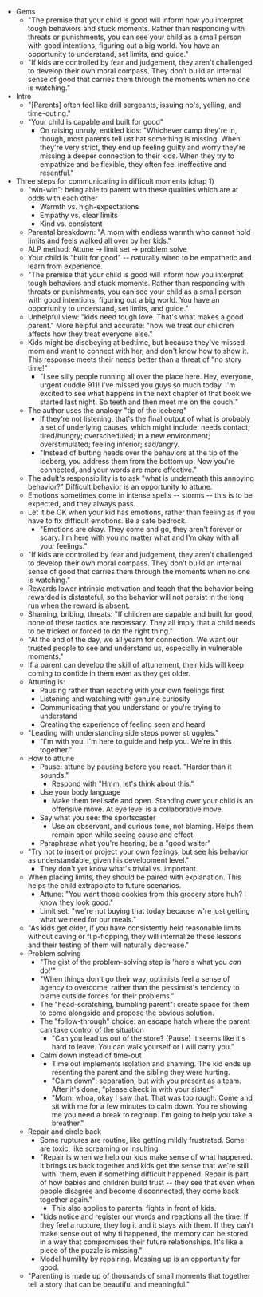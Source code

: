 * Gems
  * "The premise that your child is good will inform how you interpret tough behaviors and stuck
    moments. Rather than responding with threats or punishments, you can see your child as a small
    person with good intentions, figuring out a big world. You have an opportunity to understand,
    set limits, and guide."
  * "If kids are controlled by fear and judgement, they aren't challenged to develop their own moral
    compass. They don't build an internal sense of good that carries them through the moments when
    no one is watching."
* Intro
  * "[Parents] often feel like drill sergeants, issuing no's, yelling, and time-outing."
  * "Your child is capable and built for good"
    * On raising unruly, entitled kids: "Whichever camp they're in, though, most parents tell ust hat
      something is missing. When they're very strict, they end up feeling guilty and worry they're
      missing a deeper connection to their kids. When they try to empathize and be flexible, they
      often feel ineffective and resentful."
* Three steps for communicating in difficult moments (chap 1)
  * "win-win": being able to parent with these qualities which are at odds with each other
    * Warmth vs. high-expectations
    * Empathy vs. clear limits
    * Kind vs. consistent
  * Parental breakdown: "A mom with endless warmth who cannot hold limits and feels walked all over
    by her kids."
  * ALP method: Attune -> limit set -> problem solve
  * Your child is "built for good" -- naturally wired to be empathetic and learn from experience.
  * "The premise that your child is good will inform how you interpret tough behaviors and stuck
    moments. Rather than responding with threats or punishments, you can see your child as a small
    person with good intentions, figuring out a big world. You have an opportunity to understand,
    set limits, and guide."
  * Unhelpful view: "kids need tough love. That's what makes a good parent." More helpful and
    accurate: "how we treat our children affects how they treat everyone else."
  * Kids might be disobeying at bedtime, but because they've missed mom and want to connect with
    her, and don't know how to show it. This response meets their needs better than a threat of "no
    story time!"
    * "I see silly people running all over the place here. Hey, everyone, urgent cuddle 911! I've
      missed you guys so much today. I'm excited to see what happens in the next chapter of that
      book we started last night. So teeth and then meet me on the couch!"
  * The author uses the analogy "tip of the iceberg"
    * If they're not listening, that's the final output of what is probably a set of underlying
      causes, which might include: needs contact; tired/hungry; overscheduled; in a new environment;
      overstimulated; feeling inferior; sad/angry.
    * "Instead of butting heads over the behaviors at the tip of the iceberg, you address them from
      the bottom up. Now you're connected, and your words are more effective."
  * The adult's responsibility is to ask "what is underneath this annoying behavior?" Difficult
    behavior is an opportunity to attune.
  * Emotions sometimes come in intense spells -- storms -- this is to be expected, and they always pass.
  * Let it be OK when your kid has emotions, rather than feeling as if you have to fix difficult
    emotions. Be a safe bedrock.
    * "Emotions are okay. They come and go, they aren't forever or scary. I'm here with you no
      matter what and I'm okay with all your feelings."
  * "If kids are controlled by fear and judgement, they aren't challenged to develop their own moral
    compass. They don't build an internal sense of good that carries them through the moments when
    no one is watching."
  * Rewards lower intrinsic motivation and teach that the behavior being rewarded is distasteful, so
    the behavior will not persist in the long run when the reward is absent.
  * Shaming, bribing, threats: "If children are capable and built for good, none of these tactics
    are necessary. They all imply that a child needs to be tricked or forced to do the right thing."
  * "At the end of the day, we all yearn for connection. We want our trusted people to see and
    understand us, especially in vulnerable moments."
  * If a parent can develop the skill of attunement, their kids will keep coming to confide in them
    even as they get older.
  * Attuning is:
    * Pausing rather than reacting with your own feelings first
    * Listening and watching with genuine curiosity
    * Communicating that you understand or you're trying to understand
    * Creating the experience of feeling seen and heard
  * "Leading with understanding side steps power struggles."
    * "I'm with you. I'm here to guide and help you. We're in this together."
  * How to attune
    * Pause: attune by pausing before you react. "Harder than it sounds."
      * Respond with "Hmm, let's think about this."
    * Use your body language
      * Make them feel safe and open. Standing over your child is an offensive move. At eye level is
        a collaborative move.
    * Say what you see: the sportscaster
      * Use an observant, and curious tone, not blaming. Helps them remain open while seeing cause
        and effect.
    * Paraphrase what you're hearing; be a "good waiter"
  * "Try not to insert or project your own feelings, but see his behavior as understandable, given
    his development level."
    * They don't yet know what's trivial vs. important.
  * When placing limits, they should be paired with explanation. This helps the child extrapolate to
    future scenarios.
    * Attune: "You want those cookies from this grocery store huh? I know they look good."
    * Limit set: "we're not buying that today because w're just getting what we need for our meals."
  * "As kids get older, if you have consistently held reasonable limits without caving or
    flip-flopping, they will internalize these lessons and their testing of them will naturally
    decrease."
  * Problem solving
    * "The gist of the problem-solving step is 'here's what you *can* do!'"
    * "When things don't go their way, optimists feel a sense of agency to overcome, rather than the
      pessimist's tendency to blame outside forces for their problems."
    * The "head-scratching, bumbling parent": create space for them to come alongside and propose the
      obvious solution.
    * The "follow-through" choice: an escape hatch where the parent can take control of the situation
      * "Can you lead us out of the store? (Pause) It seems like it's hard to leave. You can walk
        yourself or I will carry you."
    * Calm down instead of time-out
      * Time out implements isolation and shaming. The kid ends up resenting the parent and the
        sibling they were hurting.
      * "Calm down": separation, but with you present as a team. After it's done, "please check in
        with your sister."
      * "Mom: whoa, okay I saw that. That was too rough. Come and sit with me for a few minutes to
        calm down. You're showing me you need a break to regroup. I'm going to help you take a
        breather."
  * Repair and circle back
    * Some ruptures are routine, like getting mildly frustrated. Some are toxic, like screaming or
      insulting.
    * "Repair is when we help our kids make sense of what happened. It brings us back together and
      kids get the sense that we're still 'with' them, even if something difficult happened. Repair
      is part of how babies and children build trust -- they see that even when people disagree and
      become disconnected, they come back together again."
      * This also applies to parental fights in front of kids.
    * "kids notice and register our words and reactions all the time. If they feel a rupture, they
      log it and it stays with them. If they can't make sense out of why ti happened, the memory can
      be stored in a way that compromises their future relationships. It's like a piece of the
      puzzle is missing."
    * Model humility by repairing. Messing up is an opportunity for good.
  * "Parenting is made up of thousands of small moments that together tell a story that can be
    beautiful and meaningful."
